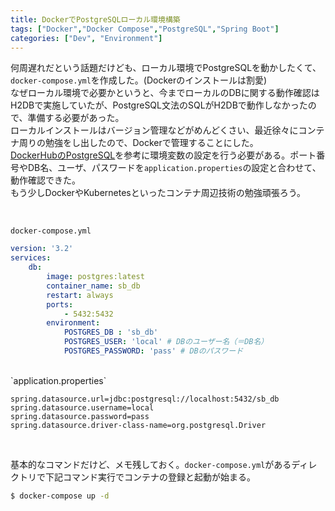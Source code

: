 ```yaml
---
title: DockerでPostgreSQLローカル環境構築
tags: ["Docker","Docker Compose","PostgreSQL","Spring Boot"]
categories: ["Dev", "Environment"]
---
```


何周遅れだという話題だけども、ローカル環境でPostgreSQLを動かしたくて、`docker-compose.yml`を作成した。(Dockerのインストールは割愛)  
なぜローカル環境で必要かというと、今までローカルのDBに関する動作確認はH2DBで実施していたが、PostgreSQL文法のSQLがH2DBで動作しなかったので、準備する必要があった。  
ローカルインストールはバージョン管理などがめんどくさい、最近徐々にコンテナ周りの勉強をし出したので、Dockerで管理することにした。  
[DockerHubのPostgreSQL](https://hub.docker.com/_/postgres)を参考に環境変数の設定を行う必要がある。ポート番号やDB名、ユーザ、パスワードを`application.properties`の設定と合わせて、動作確認できた。  
もう少しDockerやKubernetesといったコンテナ周辺技術の勉強頑張ろう。  

<br>

`docker-compose.yml`
``` yml
version: '3.2'
services:
    db:
        image: postgres:latest
        container_name: sb_db
        restart: always
        ports:
            - 5432:5432
        environment:
            POSTGRES_DB : 'sb_db'
            POSTGRES_USER: 'local' # DBのユーザー名（＝DB名）
            POSTGRES_PASSWORD: 'pass' # DBのパスワード
```
<br>
`application.properties`

``` properties
spring.datasource.url=jdbc:postgresql://localhost:5432/sb_db
spring.datasource.username=local
spring.datasource.password=pass
spring.datasource.driver-class-name=org.postgresql.Driver

```
<br>

基本的なコマンドだけど、メモ残しておく。`docker-compose.yml`があるディレクトリで下記コマンド実行でコンテナの登録と起動が始まる。
``` sh
$ docker-compose up -d
```

